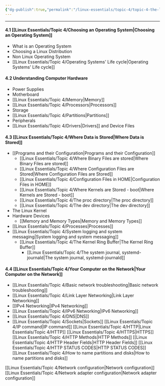 ```yaml
---
{"dg-publish":true,"permalink":"/linux-essentials/topic-4/topic-4-the-linux-operating-system/","pinned":"true"}
---
```


---

#### 4.1 [[Linux Essentials/Topic 4/Choosing an Operating System\|Choosing an Operating System]]
- What is an Operating System
- Choosing a Linux Distribution
- Non Linux Operating System
- [[Linux Essentials/Topic 4/Operating Systems' Life cycle\|Operating Systems' Life cycle]]
#### 4.2 Understanding Computer Hardware
- Power Supplies
- Motherboard
- [[Linux Essentials/Topic 4/Memory\|Memory]]
- [[Linux Essentials/Topic 4/Processors\|Processors]]
- Storage
- [[Linux Essentials/Topic 4/Partitions\|Partitions]]
- Peripherals
- [[Linux Essentials/Topic 4/Drivers\|Drivers]] and Device Files
#### 4.3 [[Linux Essentials/Topic 4/Where Data is Stored\|Where Data is Stored]]
- [[Programs and their Configuration\|Programs and their Configuration]]
	- [[Linux Essentials/Topic 4/Where Binary Files are stored\|Where Binary Files are stored]]
	- [[Linux Essentials/Topic 4/Where Configuration Files are Stored\|Where Configuration Files are Stored]]
	- [[Linux Essentials/Topic 4/Configuration Files in HOME\|Configuration Files in HOME]]
	- [[Linux Essentials/Topic 4/Where Kernels are Stored - boot\|Where Kernels are Stored - boot]]
	- [[Linux Essentials/Topic 4/The proc directory\|The proc directory]]
	- [[Linux Essentials/Topic 4/The dev directory\|The dev directory]]
- The Linux Kernel
- Hardware Devices
	- [[Memory and Memory Types\|Memory and Memory Types]]
- [[Linux Essentials/Topic 4/Processes\|Processes]]
- [[Linux Essentials/Topic 4/System logging and system messaging\|System logging and system messaging]]
	- [[Linux Essentials/Topic 4/The Kernel Ring Buffer\|The Kernel Ring Buffer]]
		- [[Linux Essentials/Topic 4/The system journal, systemd-journald\|The system journal, systemd-journald]]
		
#### 4.4 [[Linux Essentials/Topic 4/Your Computer on the Network\|Your Computer on the Network]]
- [[Linux Essentials/Topic 4/Basic network troubleshooting\|Basic network troubleshooting]]
- [[Linux Essentials/Topic 4/Link Layer Networking\|Link Layer Networking]]
- [[IPv4 Networking\|IPv4 Networking]]
- [[Linux Essentials/Topic 4/IPv6 Networking\|IPv6 Networking]]
- [[Linux Essentials/Topic 4/DNS\|DNS]]
- [[Linux Essentials/Topic 4/Sockets\|Sockets]]
[[Linux Essentials/Topic 4/IP command\|IP command]]
[[Linux Essentials/Topic 4/HTTP\|Linux Essentials/Topic 4/HTTP]]
[[Linux Essentials/Topic 4/HTTPS\|HTTPS]]
[[Linux Essentials/Topic 4/HTTP Methods\|HTTP Methods]]
[[Linux Essentials/Topic 4/HTTP Header Fields\|HTTP Header Fields]]
[[Linux Essentials/Topic 4/HTTP STATUS CODES\|HTTP STATUS CODES]]
[[Linux Essentials/Topic 4/How to name partitions and disks\|How to name partitions and disks]]

[[Linux Essentials/Topic 4/Network configuration\|Network configuration]]
[[Linux Essentials/Topic 4/Network adapter configuration\|Network adapter configuration]]

